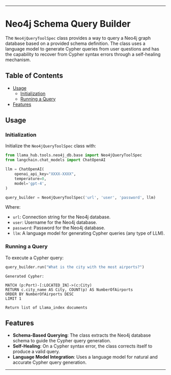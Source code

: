 
---

# Neo4j Schema Query Builder

The `Neo4jQueryToolSpec` class provides a way to query a Neo4j graph database based on a provided schema definition. The class uses a language model to generate Cypher queries from user questions and has the capability to recover from Cypher syntax errors through a self-healing mechanism.

## Table of Contents

- [Usage](#usage)
  - [Initialization](#initialization)
  - [Running a Query](#running-a-query)
- [Features](#features)

## Usage

### Initialization

Initialize the `Neo4jQueryToolSpec` class with:

```python
from llama_hub.tools.neo4j_db.base import Neo4jQueryToolSpec
from langchain.chat_models import ChatOpenAI

llm = ChatOpenAI(
    openai_api_key="XXXX-XXXX",
    temperature=0,
    model='gpt-4',
)

query_builder = Neo4jQueryToolSpec('url', 'user', 'password', llm)
```

Where:

- `url`: Connection string for the Neo4j database.
- `user`: Username for the Neo4j database.
- `password`: Password for the Neo4j database.
- `llm`: A language model for generating Cypher queries (any type of LLM).

### Running a Query

To execute a Cypher query:

```python
query_builder.run("What is the city with the most airports?")
```

```
Generated Cypher:

MATCH (p:Port)-[:LOCATED_IN]->(c:City)
RETURN c.city_name AS City, COUNT(p) AS NumberOfAirports
ORDER BY NumberOfAirports DESC
LIMIT 1

Return list of Llama_index documents

```


## Features

- **Schema-Based Querying**: The class extracts the Neo4j database schema to guide the Cypher query generation.
- **Self-Healing**: On a Cypher syntax error, the class corrects itself to produce a valid query.
- **Language Model Integration**: Uses a language model for natural and accurate Cypher query generation.

---